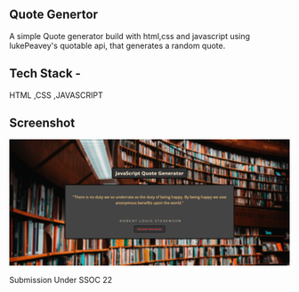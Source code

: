 ## Quote Genertor

A simple Quote generator build with html,css and javascript using lukePeavey's quotable api, that generates a random quote.

## Tech Stack -
HTML ,CSS ,JAVASCRIPT


## Screenshot

![ScreenShot](./Assests/screenshot.png)

Submission Under SSOC 22
